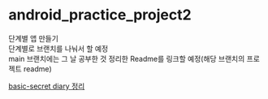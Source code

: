 # android_practice_project2
단계별 앱 만들기  
단계별로 브랜치를 나눠서 할 예정  
main 브랜치에는 그 날 공부한 것 정리한 Readme를 링크할 예정(해당 브랜치의 프로젝트 readme)  

[basic-secret diary 정리](https://github.com/Kim-Min-Jong/android_practice_project2/tree/basic/basic/secret_diary#readme)
